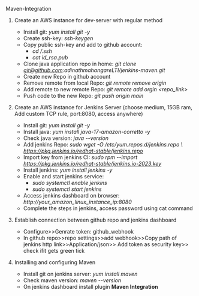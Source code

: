 Maven-Integration

1. Create an AWS instance for dev-server with regular method
    - Install git: *yum install git -y* 
    - Create ssh-key: *ssh-keygen*
    - Copy public ssh-key and add to github account: 
        - *cd /.ssh*
        - *cat id_rsa.pub*
    - Clone java application repo in home: *git clone git@github.com:adinathmahangareLTI/jenkins-maven.git*
    - Create new Repo in github account
    - Remove remote from local Repo: *git remote remove origin*
    - Add remote to new remote Repo: *git remote add orgin <repo_link>*
    - Push code to the new Repo: *git push origin main*

2. Create an AWS instance for Jenkins Server (choose medium, 15GB ram, Add custom TCP rule, port:8080, access anywhere)
    - Install git: *yum install git -y*
    - Install java: *yum install java-17-amazon-corretto -y*
    - Check java version: *java --version*
    - Add jenkins Repo: *sudo wget -O /etc/yum.repos.d/jenkins.repo \ https://pkg.jenkins.io/redhat-stable/jenkins.repo*
    - Import key from jenkins CI: *sudo rpm --import https://pkg.jenkins.io/redhat-stable/jenkins.io-2023.key*
    - Install jenkins: *yum install jenkins -y*
    - Enable and start jenkins service: 
        - *sudo systemctl enable jenkins*
        - *sudo systemctl start jenkins*
    - Access jenkins dashboard on browser: *http://your_amazon_linux_instance_ip:8080*
    - Complete the steps in jenkins, access password using cat command

3. Establish connection between github repo and jenkins dashboard
    - Configure>>Genrate token: github_webhook
    - In github repo>>repo settings>>add webhook>>Copy path of jenkins http link>>Application/json>> Add token as security key>> check ifit gets green tick

4. Installing and configuring Maven
    - Install git on jenkins server: *yum install maven*
    - Check maven version: *maven --version*
    - On jenkins dashboard install plugin **Maven Integration**

